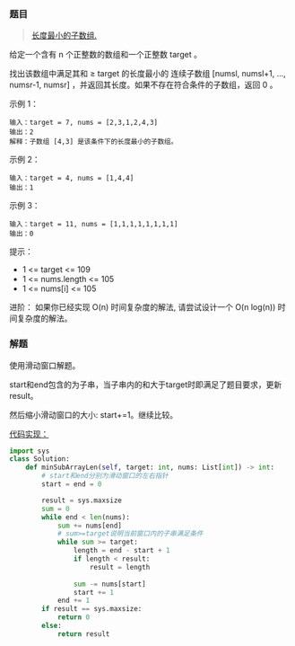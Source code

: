 ### 题目
> [长度最小的子数组.](https://leetcode-cn.com/problems/minimum-size-subarray-sum/description/)


给定一个含有 n 个正整数的数组和一个正整数 target 。

找出该数组中满足其和 ≥ target 的长度最小的 连续子数组 [numsl, numsl+1, ..., numsr-1, numsr] ，并返回其长度。如果不存在符合条件的子数组，返回 0 。

 

示例 1：
```
输入：target = 7, nums = [2,3,1,2,4,3]
输出：2
解释：子数组 [4,3] 是该条件下的长度最小的子数组。
```
示例 2：
```
输入：target = 4, nums = [1,4,4]
输出：1
```
示例 3：
```
输入：target = 11, nums = [1,1,1,1,1,1,1,1]
输出：0
```

提示：
- 1 <= target <= 109
- 1 <= nums.length <= 105
- 1 <= nums[i] <= 105
 
进阶：
如果你已经实现 O(n) 时间复杂度的解法, 请尝试设计一个 O(n log(n)) 时间复杂度的解法。

### 解题

使用滑动窗口解题。

start和end包含的为子串，当子串内的和大于target时即满足了题目要求，更新result。

然后缩小滑动窗口的大小: start+=1。继续比较。

[代码实现：](solution.py)
```python
import sys
class Solution:
    def minSubArrayLen(self, target: int, nums: List[int]) -> int:
        # start和end分别为滑动窗口的左右指针
        start = end = 0

        result = sys.maxsize
        sum = 0
        while end < len(nums):
            sum += nums[end]
            # sum>=target说明当前窗口内的子串满足条件
            while sum >= target:
                length = end - start + 1
                if length < result:
                    result = length
                
                sum -= nums[start]
                start += 1
            end += 1
        if result == sys.maxsize:
            return 0
        else:
            return result
```